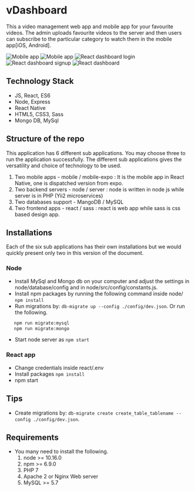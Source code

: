 vDashboard 
==========
This a video management web app and mobile app for your favourite videos.
The admin uploads favourite videos to the server and then users can subscribe to the particular category to watch them in the mobile app[iOS, Android].

![Mobile app](https://github.com/iloveyii/vdashboard/blob/master/release/ss1.PNG)
![Mobile app](https://github.com/iloveyii/vdashboard/blob/master/release/ss2.PNG)
![React dashboard login](https://github.com/iloveyii/vdashboard/blob/master/release/login-react-app.PNG)
![React dashboard signup](https://github.com/iloveyii/vdashboard/blob/master/release/signup-react-app.PNG)
![React dashboard](https://github.com/iloveyii/vdashboard/blob/master/release/dashboard-react-app.PNG)

## Technology Stack
  * JS, React, ES6
  * Node, Express
  * React Native
  * HTML5, CSS3, Sass
  * Mongo DB, MySql

## Structure of the repo
This application has 6 different sub applications. You may choose three to run the application successfully.
The different sub applications gives the versatility and choice of technology to be used.
  1. Two mobile apps - mobile / mobile-expo : It is the mobile app in React Native, one is dispatched version from expo.
  2. Two backend servers - node / server : node is written in node js while server is in PHP (Yii2 microservices)
  3. Two databases support - MangoDB / MySQL 
  4. Two frontend apps - react / sass : react is web app while sass is css based design app.

## Installations
   Each of the six sub applications has their own installations but we would quickly present only two in this version of 
   the document.
### Node
   * Install MySql and Mongo db on your computer and adjust the settings in node/database/config and in node/src/config/constants.js.
   * Install npm packages by running the following command inside node/ `npm install`
   * Run migrations by: `db-migrate up --config ./config/dev.json`. Or run the following.
```bash
   npm run migrate:mysql
   npm run migrate:mongo
```
   * Start node server as `npm start`

### React app
   * Change credentials inside react/.env
   * Install packages `npm install`
   * npm start
   
## Tips
  * Create migrations by: `db-migrate create create_table_tablename --config ./config/dev.json`.
  

    
## Requirements

   * You many need to install the following.
     1. node >= 10.16.0
     2. npm >= 6.9.0
     3. PHP 7
     4. Apache 2 or Nginx Web server
     5. MySQL >= 5.7
